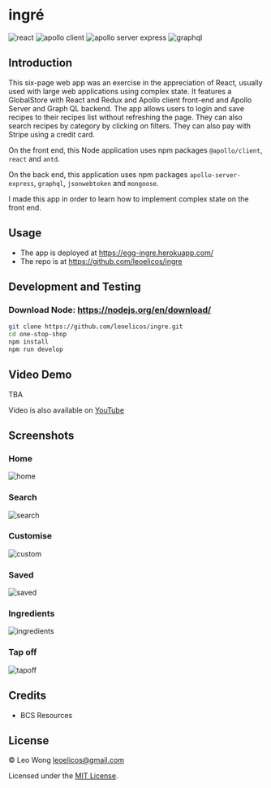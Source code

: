 # ingré

![react](https://img.shields.io/badge/17.0.1-0?label=react.js&style=for-the-badge&labelColor=white&color=black) ![apollo client](https://img.shields.io/badge/3.5.8-0?label=@apollo/client&style=for-the-badge&labelColor=white&color=black) ![apollo server express](https://img.shields.io/badge/3.10.0-0?label=@apollo%20server%20express&style=for-the-badge&labelColor=white&color=black) ![graphql](https://img.shields.io/badge/15.4.0-0?label=graphql&style=for-the-badge&labelColor=white&color=black)

## Introduction

This six-page web app was an exercise in the appreciation of React, usually used with large web applications using complex state. It features a GlobalStore with React and Redux and Apollo client front-end and Apollo Server and Graph QL backend. The app allows users to login and save recipes to their recipes list without refreshing the page. They can also search recipes by category by clicking on filters. They can also pay with Stripe using a credit card.

On the front end, this Node application uses npm packages `@apollo/client`, `react` and `antd`.

On the back end, this application uses npm packages `apollo-server-express`, `graphql`, `jsonwebtoken` and `mongoose`.

I made this app in order to learn how to implement complex state on the front end.

## Usage

- The app is deployed at https://egg-ingre.herokuapp.com/
- The repo is at https://github.com/leoelicos/ingre

## Development and Testing

### Download Node: https://nodejs.org/en/download/

```sh
git clone https://github.com/leoelicos/ingre.git
cd one-stop-shop
npm install
npm run develop
```

## Video Demo

TBA

Video is also available on [YouTube](TBA)

## Screenshots

### Home

![home](TBA)

### Search

![search](TBA)

### Customise

![custom](TBA)

### Saved

![saved](TBA)

### Ingredients

![ingredients](TBA)

### Tap off

![tapoff](TBA)

## Credits

- BCS Resources

## License

&copy; Leo Wong <leoelicos@gmail.com>

Licensed under the [MIT License](./LICENSE).
